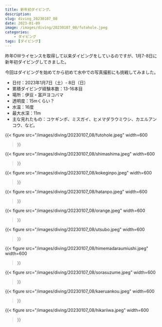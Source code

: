 ```yaml
---
title: 新年初ダイビング。
description: 
slug: diving_20230107_08
date: 2023-01-09
image: /images/diving/20230107_08/futohole.jpeg
categories:
    - ダイビング
tags: [ダイビング]
---
```


昨年OWライセンスを取得して以来ダイビングをしているのですが、1月7-8日に新年初ダイビングしてきました。

今回はダイビングを始めてから初めて水中での写真撮影にも挑戦してみました。

- 日付：2023年1月7日（土）- 8日（日）
- 累積ダイビング経験本数：13-16本目
- 場所：伊豆・富戸ヨコバマ
- 透明度：15mくらい？
- 水温：16度
- 最大水深：11m
- 主な見れたもの：コケギンポ、ミスガイ、ヒメマダラウミウシ、カエルアンコウ、など。

{{< figure
    src="/images/diving/20230107_08/futohole.jpeg"
    width=600
>}}

{{< figure
    src="/images/diving/20230107_08/shimashima.jpeg"
    width=600
>}}

{{< figure
    src="/images/diving/20230107_08/kokeginpo.jpeg"
    width=600
>}}

{{< figure
    src="/images/diving/20230107_08/hatanpo.jpeg"
    width=600
>}}

{{< figure
    src="/images/diving/20230107_08/orange.jpeg"
    width=600
>}}

{{< figure
    src="/images/diving/20230107_08/utsubo.jpeg"
    width=600
>}}

{{< figure
    src="/images/diving/20230107_08/himemadaraumiushi.jpeg"
    width=600
>}}

{{< figure
    src="/images/diving/20230107_08/sorasuzume.jpeg"
    width=600
>}}

{{< figure
    src="/images/diving/20230107_08/kaeruankou.jpeg"
    width=600
>}}

{{< figure
    src="/images/diving/20230107_08/hikariiwa.jpeg"
    width=600
>}}

